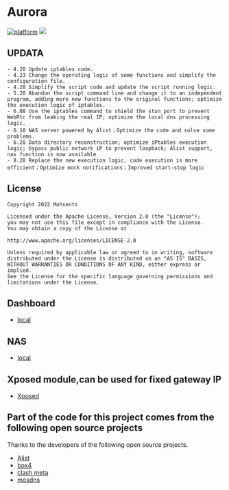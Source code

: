 # Aurora

[![platform](https://img.shields.io/badge/platform-Android-green.svg)](https://www.android.com)
[![](https://img.shields.io/badge/Magisk-v26.1-blue)](https://github.com/topjohnwu/Magisk/releases/tag/v26.1)

## UPDATA
    - 4.20 Update iptables code.
    - 4.23 Change the operating logic of some functions and simplify the configuration file.
    - 4.28 Simplify the script code and update the script running logic.
    - 5.20 Abandon the script command line and change it to an independent program, adding more new functions to the original functions; optimize the execution logic of iptables.
    - 6.08 Use the iptables command to shield the stun port to prevent WebRtc from leaking the real IP; optimize the local dns processing logic.
    - 6.10 NAS server powered by Alist；Optimize the code and solve some problems.
    - 6.28 Data directory reconstruction; optimize iPtables execution logic; bypass public network iP to prevent loopback; Alist support, nas function is now available
    - 8.28 Replace the new execution logic, code execution is more efficient；Optimize mock notifications；Improved start-stop logic

## License
    Copyright 2022 Mohsents
    
    Licensed under the Apache License, Version 2.0 (the "License");
    you may not use this file except in compliance with the License.
    You may obtain a copy of the License at

    http://www.apache.org/licenses/LICENSE-2.0

    Unless required by applicable law or agreed to in writing, software
    distributed under the License is distributed on an "AS IS" BASIS,
    WITHOUT WARRANTIES OR CONDITIONS OF ANY KIND, either express or implied.
    See the License for the specific language governing permissions and
    limitations under the License.

## Dashboard

- [local](http://localhost:619/ui/?theme=light)

## NAS

- [local](http://localhost:68)

## Xposed module,can be used for fixed gateway IP

- [Xposed](https://github.com/XhyEax/SoftApHelper)

## Part of the code for this project comes from the following open source projects
Thanks to the developers of the following open source projects.
- [Alist](https://github.com/alist-org/alist)
- [box4](https://github.com/CHIZI-0618/box4magisk)
- [clash meta](https://github.com/MetaCubeX/Clash.Meta)
- [mosdns](https://github.com/IrineSistiana/mosdns)
